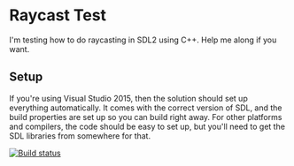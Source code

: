 # Raycast Test

I'm testing how to do raycasting in SDL2 using C++. Help me along if you want.

## Setup
If you're using Visual Studio 2015, then the solution should set up everything automatically. It comes with the correct version of SDL, and the build properties are set up so you can build right away. For other platforms and compilers, the code should be easy to set up, but you'll need to get the SDL libraries from somewhere for that.

[![Build status](https://ci.appveyor.com/api/projects/status/02hqphvv47wlrqj1?svg=true)](https://ci.appveyor.com/project/Biendeo/raycast-test)